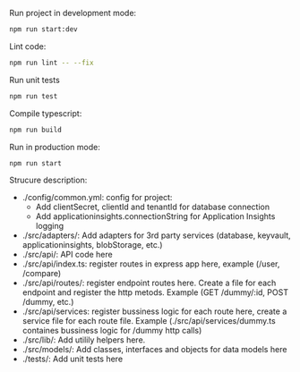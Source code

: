 Run project in development mode:

```bash
npm run start:dev
```

Lint code:

```bash
npm run lint -- --fix
```

Run unit tests
```bash
npm run test
```

Compile typescript:

```bash
npm run build
```

Run in production mode:

```bash
npm run start
```

Strucure description:

- ./config/common.yml: config for project:
  - Add clientSecret, clientId and tenantId for database connection
  - Add applicationinsights.connectionString for Application Insights logging
- ./src/adapters/: Add adapters for 3rd party services (database, keyvault, applicationinsights, blobStorage, etc.)
- ./src/api/: API code here
- ./src/api/index.ts: register routes in express app here, example (/user, /compare)
- ./src/api/routes/: register endpoint routes here. Create a file for each endpoint and register the http metods. Example (GET /dummy/:id, POST /dummy, etc.)
- ./src/api/services: register bussiness logic for each route here, create a service file for each route file. Example (./src/api/services/dummy.ts containes bussiness logic for /dummy http calls)
- ./src/lib/: Add utilily helpers here.
- ./src/models/: Add classes, interfaces and objects for data models here
- ./tests/: Add unit tests here
